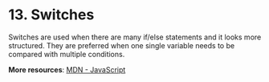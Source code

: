 # 13. Switches
Switches are used when there are many if/else statements and it looks more structured. 
They are preferred when one single variable needs to be compared with multiple conditions.

**More resources**: [MDN - JavaScript](https://developer.mozilla.org/en-US/docs/Web/JavaScript)